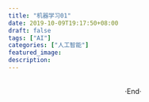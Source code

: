 ```yaml
---
title: "机器学习01"
date: 2019-10-09T19:17:50+08:00
draft: false
tags: ["AI"]
categories: ["人工智能"]
featured_image: 
description: 
---
```


<br>

<center>  ·End·  </center>